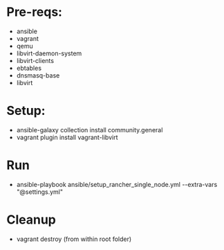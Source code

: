 # Pre-reqs:
- ansible
- vagrant
- qemu 
- libvirt-daemon-system 
- libvirt-clients 
- ebtables 
- dnsmasq-base
- libvirt

# Setup:
- ansible-galaxy collection install community.general
- vagrant plugin install vagrant-libvirt

# Run
- ansible-playbook ansible/setup_rancher_single_node.yml --extra-vars "@settings.yml"

# Cleanup
- vagrant destroy (from within root folder)